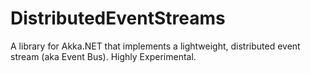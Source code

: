 # DistributedEventStreams
A library for Akka.NET that implements a lightweight, distributed event stream (aka Event Bus). Highly Experimental.

